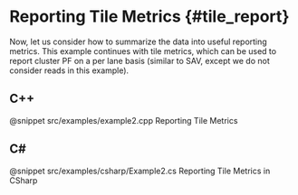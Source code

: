 Reporting Tile Metrics {#tile_report}
======================

Now, let us consider how to summarize the data into useful reporting metrics. This example continues with tile
metrics, which can be used to report cluster PF on a per lane basis (similar to SAV, except we do not consider
reads in this example).

C++
---

@snippet src/examples/example2.cpp Reporting Tile Metrics


C#
--

@snippet src/examples/csharp/Example2.cs Reporting Tile Metrics in CSharp

